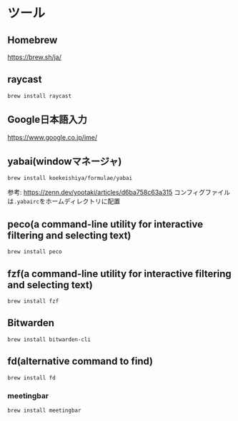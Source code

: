 # ツール

## Homebrew
https://brew.sh/ja/

## raycast
```
brew install raycast
```

## Google日本語入力
https://www.google.co.jp/ime/

## yabai(windowマネージャ)
```
brew install koekeishiya/formulae/yabai
```
参考: https://zenn.dev/yootaki/articles/d6ba758c63a315
コンフィグファイルは`.yabairc`をホームディレクトリに配置

## peco(a command-line utility for interactive filtering and selecting text)
```
brew install peco
```

## fzf(a command-line utility for interactive filtering and selecting text)
```
brew install fzf
```

## Bitwarden
```
brew install bitwarden-cli
```

## fd(alternative command to find)
```
brew install fd
```

### meetingbar
```
brew install meetingbar
```

